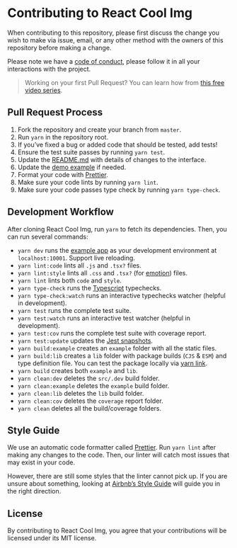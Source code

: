 # Contributing to React Cool Img

When contributing to this repository, please first discuss the change you wish to make via issue, email, or any other method with the owners of this repository before making a change.

Please note we have a [code of conduct](https://github.com/wellyshen/react-cool-img/blob/master/CODE_OF_CONDUCT.md), please follow it in all your interactions with the project.

> Working on your first Pull Request? You can learn how from [this free video series](https://egghead.io/courses/how-to-contribute-to-an-open-source-project-on-github).

## Pull Request Process

1. Fork the repository and create your branch from `master`.
2. Run `yarn` in the repository root.
3. If you’ve fixed a bug or added code that should be tested, add tests!
4. Ensure the test suite passes by running `yarn test`.
5. Update the [README.md](https://github.com/wellyshen/react-cool-img/blob/master/CHANGELOG.md) with details of changes to the interface.
6. Update the [demo example](https://github.com/wellyshen/react-cool-img/tree/master/src/App) if needed.
7. Format your code with [Prettier](https://github.com/prettier/prettier).
8. Make sure your code lints by running `yarn lint`.
9. Make sure your code passes type check by running `yarn type-check`.

## Development Workflow

After cloning React Cool Img, run `yarn` to fetch its dependencies. Then, you can run several commands:

- `yarn dev` runs the [example app](https://github.com/wellyshen/react-cool-img/tree/master/src/App) as your development environment at `localhost:10001`. Support live reloading.
- `yarn lint:code` lints all `.js` and `.tsx?` files.
- `yarn lint:style` lints all `.css` and `.tsx?` (for [emotion](https://emotion.sh)) files.
- `yarn lint` lints both `code` and `style`.
- `yarn type-check` runs the [Typescript](https://www.typescriptlang.org) typechecks.
- `yarn type-check:watch` runs an interactive typechecks watcher (helpful in development).
- `yarn test` runs the complete test suite.
- `yarn test:watch` runs an interactive test watcher (helpful in development).
- `yarn test:cov` runs the complete test suite with coverage report.
- `yarn test:update` updates the [Jest snapshots](https://github.com/wellyshen/react-cool-img/tree/master/test/__snapshots__).
- `yarn build:example` creates an `example` folder with all the static files.
- `yarn build:lib` creates a `lib` folder with package builds (`CJS` & `ESM`) and type definition file. You can test the package locally via [yarn link](https://yarnpkg.com/lang/en/docs/cli/link).
- `yarn build` creates both `example` and `lib`.
- `yarn clean:dev` deletes the `src/.dev` build folder.
- `yarn clean:example` deletes the `example` build folder.
- `yarn clean:lib` deletes the `lib` build folder.
- `yarn clean:cov` deletes the `coverage` report folder.
- `yarn clean` deletes all the build/coverage folders.

## Style Guide

We use an automatic code formatter called [Prettier](https://github.com/prettier/prettier). Run `yarn lint` after making any changes to the code. Then, our linter will catch most issues that may exist in your code.

However, there are still some styles that the linter cannot pick up. If you are unsure about something, looking at [Airbnb’s Style Guide](https://github.com/airbnb/javascript) will guide you in the right direction.

## License

By contributing to React Cool Img, you agree that your contributions will be licensed under its MIT license.
